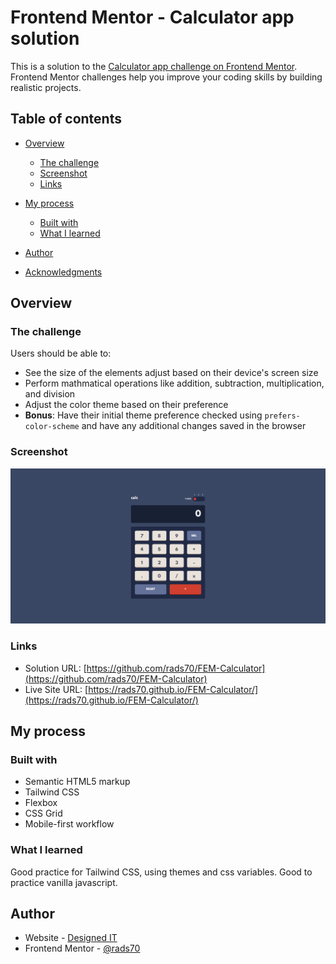 # Frontend Mentor - Calculator app solution

This is a solution to the [Calculator app challenge on Frontend Mentor](https://www.frontendmentor.io/challenges/calculator-app-9lteq5N29). Frontend Mentor challenges help you improve your coding skills by building realistic projects.

## Table of contents

-  [Overview](#overview)
   -  [The challenge](#the-challenge)
   -  [Screenshot](#screenshot)
   -  [Links](#links)
-  [My process](#my-process)

   -  [Built with](#built-with)
   -  [What I learned](#what-i-learned)

-  [Author](#author)
-  [Acknowledgments](#acknowledgments)

## Overview

### The challenge

Users should be able to:

-  See the size of the elements adjust based on their device's screen size
-  Perform mathmatical operations like addition, subtraction, multiplication, and division
-  Adjust the color theme based on their preference
-  **Bonus**: Have their initial theme preference checked using `prefers-color-scheme` and have any additional changes saved in the browser

### Screenshot

![](./images/FEMCalcApp.png)

### Links

-  Solution URL: [https://github.com/rads70/FEM-Calculator](https://github.com/rads70/FEM-Calculator)
-  Live Site URL: [https://rads70.github.io/FEM-Calculator/](https://rads70.github.io/FEM-Calculator/)

## My process

### Built with

-  Semantic HTML5 markup
-  Tailwind CSS
-  Flexbox
-  CSS Grid
-  Mobile-first workflow

### What I learned

Good practice for Tailwind CSS, using themes and css variables. Good to practice vanilla javascript.

## Author

-  Website - [Designed IT](https://www.designedit.no)
-  Frontend Mentor - [@rads70](https://www.frontendmentor.io/profile/rads70)
